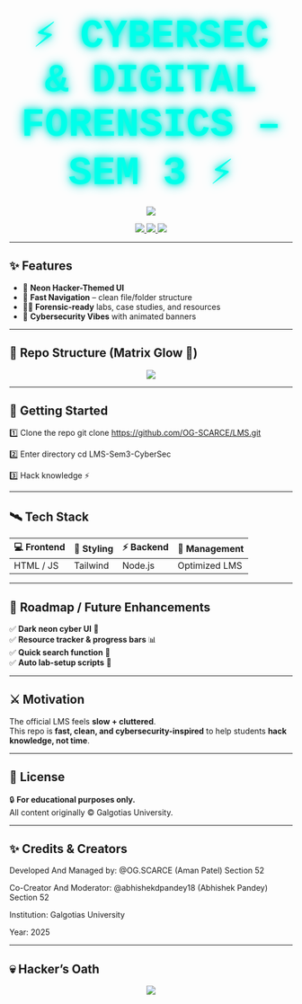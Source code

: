 <!-- Cyberpunk README with Glow, Typing Effect & Matrix-style Repo Tree -->

<div align="center">

<h1>
  <span style="font-family: 'Courier New', monospace; font-size: 2.5em; color: #00ffea; text-shadow: 0 0 10px #00ffe0, 0 0 20px #00cfcf;">
    ⚡ CYBERSEC & DIGITAL FORENSICS – SEM 3 ⚡
  </span>
</h1>

<p align="center">
  <img src="https://readme-typing-svg.herokuapp.com?color=36BCF7&size=25&center=true&vCenter=true&width=700&lines=Welcome+To+LMS+👾;Cybersecurity+%26+Digital+Forensics+Repo;Files+Are+Uploaded+On+Daily+Basis;Hack+the+System...+Stay+Ethical+🛡️" />
</p>

<p align="center">
  <a href="#-getting-started">
    <img src="https://img.shields.io/badge/🚀-Get%20Started-green?style=for-the-badge&logo=github&logoColor=black" />
  </a>
  <a href="#-tech-stack">
    <img src="https://img.shields.io/badge/💻-Tech%20Stack-cyan?style=for-the-badge&logo=visualstudiocode&logoColor=black" />
  </a>
  <a href="#-roadmap--future-enhancements">
    <img src="https://img.shields.io/badge/🔮-Roadmap-magenta?style=for-the-badge&logo=futurama&logoColor=black" />
  </a>
</p>

</div>

---

## ✨ Features

- 🌌 **Neon Hacker-Themed UI**  
- 💨 **Fast Navigation** – clean file/folder structure  
- 🧑‍💻 **Forensic-ready** labs, case studies, and resources  
- 🔐 **Cybersecurity Vibes** with animated banners  

---

## 📂 Repo Structure (Matrix Glow 🌱)

<div align="center">

<img src="https://readme-typing-svg.herokuapp.com?font=Courier+New&size=22&pause=0.000000000000000000000000000000000001&color=00FF00&center=false&vCenter=false&multiline=true&width=400&height=300&lines=LMS+CYBERSECURITY+SEM+(III);┣━━+📂+SUBJECT;┃+┃+┗━━+📜+COURCE+PACK;┃+┣━━+📂+GENERAL;++┃+┣━━+📂+LECTURE+PPT;┃+┣━━+📂+ASSIGNMENTS;┃+┣━━+📂+PRACTICE+SETS;┃+┗━━+📂+PRE+READING+MATERIAL;┗━━+📜+README.md" />

</div>




---

## 🚀 Getting Started  

1️⃣ Clone the repo
git clone https://github.com/OG-SCARCE/LMS.git

2️⃣ Enter directory
cd LMS-Sem3-CyberSec

3️⃣ Hack knowledge ⚡


---

## 🛰️ Tech Stack  

<div align="center">

| 💻 Frontend | 🎨 Styling | ⚡ Backend | 📂 Management |
|-------------|------------|------------|---------------|
| HTML / JS   | Tailwind   | Node.js    | Optimized LMS |

</div>

---

## 🔮 Roadmap / Future Enhancements  

✅ **Dark neon cyber UI** 🌌  
✅ **Resource tracker & progress bars** 📊  
✅ **Quick search function** 🔎  
✅ **Auto lab-setup scripts** 🤖  

---

## ⚔️ Motivation  

The official LMS feels **slow + cluttered**.  
This repo is **fast, clean, and cybersecurity-inspired** to help students **hack knowledge, not time**.  

---

## 📜 License  

🔒 **For educational purposes only.**  
All content originally © Galgotias University.  

---
## ✨ Credits & Creators
Developed And Managed by: @OG.SCARCE (Aman Patel) Section 52
 
Co-Creator And Moderator: @abhishekdpandey18 (Abhishek Pandey) Section 52

Institution: Galgotias University

Year: 2025

---
## 💀 Hacker’s Oath  

<div align="center">
  <img src="https://readme-typing-svg.herokuapp.com?font=Fira+Code&size=22&pause=2000&color=00FF00&center=true&vCenter=true&multiline=true&width=700&height=100&lines=%22Hack+the+System...;But+Always+Stay+ETHICAL+%F0%9F%92%BB+%F0%9F%9B%A1%EF%B8%8F%22" />
</div>
